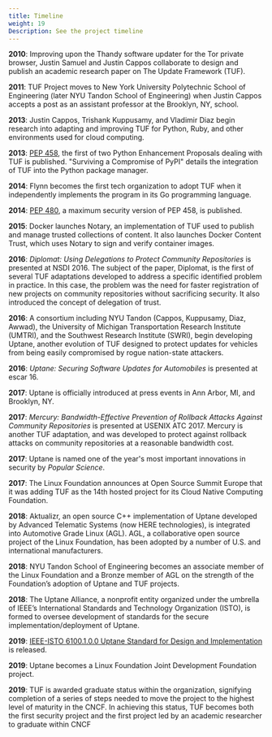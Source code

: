 ```yaml
---
title: Timeline
weight: 19
Description: See the project timeline
---
```


**2010**: Improving upon the Thandy software updater for the Tor private
browser, Justin Samuel and Justin Cappos collaborate to design and publish an
academic research paper on The Update Framework (TUF).

**2011**: TUF Project moves to New York University Polytechnic School of
Engineering (later NYU Tandon School of Engineering) when Justin Cappos accepts
a post as an assistant professor at the Brooklyn, NY, school.

**2013**: Justin Cappos, Trishank Kuppusamy, and Vladimir Diaz begin research
into adapting and improving TUF for Python, Ruby, and other environments used
for cloud computing.

**2013**: [PEP 458](https://www.python.org/dev/peps/pep-0458/), the first of two
Python Enhancement Proposals dealing with TUF is published. "Surviving a
Compromise of PyPI" details the integration of TUF into the Python package
manager.

**2014**: Flynn becomes the first tech organization to adopt TUF when it
independently implements the program in its Go programming language.

**2014**: [PEP 480](https://www.python.org/dev/peps/pep-0480/), a maximum
security version of PEP 458, is published.

**2015**: Docker launches Notary, an implementation of TUF used to publish and
manage trusted collections of content. It also launches Docker Content Trust,
which uses Notary to sign and verify container images.

**2016**: _Diplomat: Using Delegations to Protect Community Repositories_ is
presented at NSDI 2016. The subject of the paper, Diplomat, is the first of
several TUF adaptations developed to address a specific identified problem in
practice. In this case, the problem was the need for faster registration of new
projects on community repositories without sacrificing security. It also
introduced the concept of delegation of trust.

**2016**: A consortium including NYU Tandon (Cappos, Kuppusamy, Diaz, Awwad),
the University of Michigan Transportation Research Institute (UMTRI), and the
Southwest Research Institute (SWRI), begin developing Uptane, another evolution
of TUF designed to protect updates for vehicles from being easily compromised by
rogue nation-state attackers.

**2016**: _Uptane: Securing Software Updates for Automobiles_ is presented at
escar 16.

**2017**: Uptane is officially introduced at press events in Ann Arbor, MI, and
Brooklyn, NY.

**2017**: _Mercury: Bandwidth-Effective Prevention of Rollback Attacks Against
Community Repositories_ is presented at USENIX ATC 2017. Mercury is another TUF
adaptation, and was developed to protect against rollback attacks on community
repositories at a reasonable bandwidth cost.

**2017**: Uptane is named one of the year's most important innovations in
security by _Popular Science_.

**2017**: The Linux Foundation announces at Open Source Summit Europe that it
was adding TUF as the 14th hosted project for its Cloud Native Computing
Foundation.

**2018**: Aktualizr, an open source C++ implementation of Uptane developed by
Advanced Telematic Systems (now HERE technologies), is integrated into
Automotive Grade Linux (AGL). AGL, a collaborative open source project of the
Linux Foundation, has been adopted by a number of U.S. and international
manufacturers.

**2018**: NYU Tandon School of Engineering becomes an associate member of the
Linux Foundation and a Bronze member of AGL on the strength of the Foundation’s
adoption of Uptane and TUF projects.

**2018**: The Uptane Alliance, a nonprofit entity organized under the umbrella
of IEEE’s International Standards and Technology Organization (ISTO), is formed
to oversee development of standards for the secure implementation/deployment of
Uptane.

**2019**:
[IEEE-ISTO 6100.1.0.0 Uptane Standard for Design and Implementation](https://uptane.github.io/papers/ieee-isto-6100.1.0.0.uptane-standard.html)
is released.

**2019**: Uptane becomes a Linux Foundation Joint Development Foundation
project.

**2019**: TUF is awarded graduate status within the organization, signifying
completion of a series of steps needed to move the project to the highest level
of maturity in the CNCF. In achieving this status, TUF becomes both the first
security project and the first project led by an academic researcher to graduate
within CNCF
